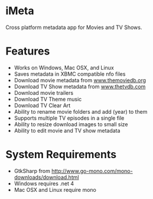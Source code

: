 iMeta
=====

Cross platform metadata app for Movies and TV Shows.

Features
========

* Works on Windows, Mac OSX, and Linux
* Saves metadata in XBMC compatible nfo files
* Download movie metadata from www.themoviedb.org
* Download TV Show metadata from www.thetvdb.com
* Download movie trailers
* Download TV Theme music
* Download TV Clear Art
* Ability to rename movie folders and add (year) to them
* Supports multiple TV episodes in a single file
* Ability to resize download images to small size
* Ability to edit movie and TV show metadata


System Requirements
===================

* GtkSharp from http://www.go-mono.com/mono-downloads/download.html
* Windows requires .net 4
* Mac OSX and Linux require mono